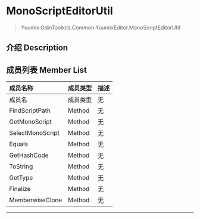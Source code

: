 ﻿# MonoScriptEditorUtil
> Yuumix.OdinToolkits.Common.YuumixEditor.MonoScriptEditorUtil

## 介绍 Description

## 成员列表 Member List
| 成员名称 | 成员类型 | 描述 |
| :--- | :--- | :--- |
| 成员名 | 成员类型 | 无 |
| FindScriptPath | Method | 无 |
| GetMonoScript | Method | 无 |
| SelectMonoScript | Method | 无 |
| Equals | Method | 无 |
| GetHashCode | Method | 无 |
| ToString | Method | 无 |
| GetType | Method | 无 |
| Finalize | Method | 无 |
| MemberwiseClone | Method | 无 |

---
